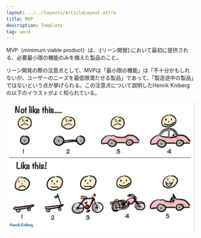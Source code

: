 ```yaml
---
layout: ../../layouts/ArticleLayout.astro
title: MVP
description: Template
tag: word
---
```


MVP（minimum viable product）は、:[リーン開発]:において最初に提供される、必要最小限の機能のみを備えた製品のこと。

リーン開発の際の注意点として、MVPは「最小限の機能」は「不十分かもしれないが、ユーザーのニーズを最低限満たせる製品」であって、「製造途中の製品」ではないという点が挙げられる。この注意点について説明したHenrik Knibergの以下のイラストがよく知られている。

![MVPとリーン開発の、不適切な例と適切な例を表す画像。不適切な例は「車輪→車輪のついたシャーシ→車体に車輪がついた状態→完成した自動車」と進化していて、ユーザーの満足は最終段階になって初めて得られる。適切な例は「スケートボード→キックボード→自転車→オートバイ→自動車」と進化していて、最初の段階でもユーザーの最低限の満足が得られている。](../images/mvp.png)


